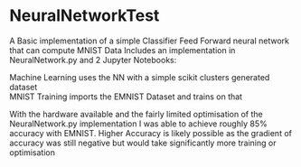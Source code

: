# NeuralNetworkTest
A Basic implementation of a simple Classifier Feed Forward neural network that can compute MNIST Data
Includes an implementation in NeuralNetwork.py and 2 Jupyter Notebooks:

Machine Learning uses the NN with a simple scikit clusters generated dataset  
MNIST Training imports the EMNIST Dataset and trains on that

With the hardware available and the fairly limited optimisation of the NeuralNetwork.py implementation I was able to 
achieve roughly 85% accuracy with EMNIST. Higher Accuracy is likely possible as the gradient of accuracy was still 
negative but would take significantly more training or optimisation